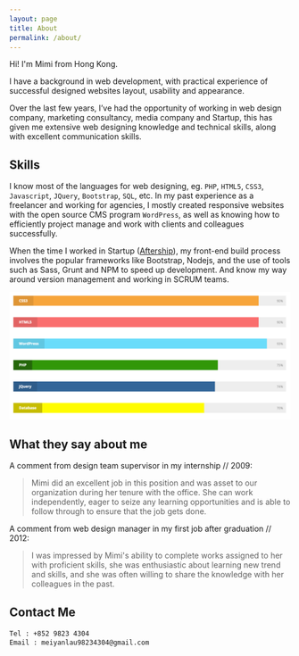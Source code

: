 ```yaml
---
layout: page
title: About
permalink: /about/
---
```


Hi! I'm Mimi from Hong Kong.

I have a background in web development, with practical experience of successful designed websites layout, usability and appearance.

Over the last few years, I’ve had the opportunity of working in web design company, marketing consultancy,  media company and Startup, this has given me extensive web designing knowledge and technical skills, along with excellent communication skills.

## Skills

I know most of the languages for web designing, eg. `PHP`, `HTML5`, `CSS3`, `Javascript`, `JQuery`, `Bootstrap`, `SQL`, etc. In my past experience as a freelancer and working for agencies, I mostly created responsive websites with the open source CMS program `WordPress`, as well as knowing how to efficiently project manage and work with clients and colleagues successfully.

When the time I worked in Startup ([Aftership](https://www.aftership.com)), my front-end build process involves the popular frameworks like Bootstrap, Nodejs, and the use of tools such as Sass, Grunt and NPM to speed up development. And know my way around version management and working in SCRUM teams.

![Technical Skills](/assets/images/technical-skills.png)

## What they say about me

A comment from design team supervisor in my internship // 2009:

> Mimi did an excellent job in this position and was asset to our organization during her tenure with the office. She can work independently, eager to seize any learning opportunities and is able to follow through to ensure that the job gets done.

A comment from web design manager in my first job after graduation // 2012:

> I was impressed by Mimi's ability to complete works assigned to her with proficient skills, she was enthusiastic about learning new trend and skills, and she was often willing to share the knowledge with her colleagues in the past.


## Contact Me
```
Tel : +852 9823 4304
Email : meiyanlau98234304@gmail.com
```
